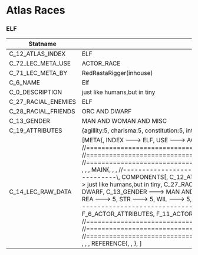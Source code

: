 

# Atlas Races





### ELF
| Statname | Value | 
|  --  |  --  | 
| C_12_ATLAS_INDEX | ELF | 
| C_72_LEC_META_USE | ACTOR_RACE | 
| C_71_LEC_META_BY | RedRastaRigger(inhouse) | 
| C_6_NAME | Elf | 
| C_0_DESCRIPTION | just like humans,but in tiny | 
| C_27_RACIAL_ENEMIES | ELF | 
| C_28_RACIAL_FRIENDS | ORC AND DWARF | 
| C_13_GENDER | MAN AND WOMAN AND MISC | 
| C_19_ATTRIBUTES | {agillity:5, charisma:5, constitution:5, intuition:5, logic:5, reaction:5, strength:5, willpower:5} | 
| C_14_LEC_RAW_DATA | [META{,   INDEX ---> ELF,   USE   ---> ACTOR_RACE,   BY    ---> RedRastaRigger(inhouse), }, , , , //==============================================================================\\, //==============================================================================\\, //==============================================================================\\, , , , MAIN{, , , //------------------------------------------------------------------------------\\,   COMPONENTS[,     C_12_ATLAS_INDEX ---> ELF,     C_6_NAME ---> Elf,     C_0_DESCRIPTION ---> just like humans,but in tiny,     C_27_RACIAL_ENEMIES ---> ELF,     C_28_RACIAL_FRIENDS ---> ORC AND DWARF,     C_13_GENDER ---> MAN AND WOMAN AND MISC,     C_19_ATTRIBUTES(,       CON ---> 5,       AGI ---> 5,       REA ---> 5,       STR ---> 5,       WIL ---> 5,       LOG ---> 5,       INT ---> 5,       CHA ---> 5,       ), ,   ], , , //------------------------------------------------------------------------------\\,   FLAGS[,     F_6_ACTOR_ATTRIBUTES,     F_11_ACTOR_ATTRIBUTES_RACE,   ], , , , //==============================================================================\\, //==============================================================================\\, //==============================================================================\\, , , , REFERENCE{, , }, ] | 

